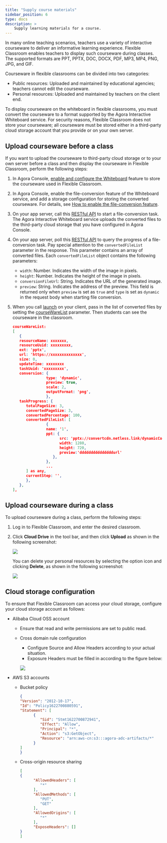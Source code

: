 ```yaml
---
title: "Supply course materials"
sidebar_position: 6
type: docs
description: >
    Supply learning materials for a course. 
---
```



In many online teaching scenarios, teachers use a variety of interactive courseware to deliver an informative learning experience. Flexible Classroom enables teachers to display such courseware during classes. The supported formats are PPT, PPTX, DOC, DOCX, PDF, MP3, MP4, PNG, JPG, and GIF. 

Courseware in flexible classrooms can be divided into two categories:

- Public resources: Uploaded and maintained by educational agencies; teachers cannot edit the courseware.
- Personal resources: Uploaded and maintained by teachers on the client end.

To display courseware on the whiteboard in flexible classrooms, you must convert the courseware to a format supported by the Agora Interactive Whiteboard service. For security reasons, Flexible Classroom does not store your courseware; all courseware must be stored either in a third-party cloud storage account that you provide or on your own server.

## Upload courseware before a class

If you want to upload the courseware to third-party cloud storage or to your own server before a class and then display the courseware in Flexible Classroom, perform the following steps:

1. In Agora Console, [enable and configure the Whiteboard](../../interactive-whiteboard/develop/enable-whiteboard) feature to store the courseware used in Flexible Classroom.

1. In Agora Console, enable the file-conversion feature of the Whiteboard service, and add a storage configuration for storing the converted courseware. For details, see [How to enable the file-conversion feature](../../interactive-whiteboard/develop/file-conversion-overview).

1. On your app server, call this [RESTful API](../../interactive-whiteboard/reference/whiteboard-api/file-conversion#start-file-conversion) to start a file-conversion task. The Agora Interactive Whiteboard service uploads the converted files to the third-party cloud storage that you have configured in Agora Console.

1. On your app server, poll this [RESTful API](../../interactive-whiteboard/reference/whiteboard-api/file-conversion#query-the-progress-of-a-file-conversion-task) to query the progress of a file-conversion task. Pay special attention to the `convertedFileList` parameter in the response. This parameter contains an array of converted files. Each `convertedFileList` object contains the following parameters:

   - `width`: Number. Indicates the width of the image in pixels.
   - `height`: Number. Indicates the height of the image in pixels.
   - `conversionFileUrl`: String. Indicates the URL of the generated image.
   - `preview`: String. Indicates the address of the preview. This field is returned only when `preview` is set as `true` and `type` is set as `dynamic` in the request body when starting file conversion.

1. When you call [launch](../reference/classroom-sdk#launch) on your client, pass in the list of converted files by setting the [courseWareList](../reference/classroom-sdk#configcourseware) parameter. Then students can see the courseware in the classroom.

   ```json
   courseWareList:
   [
      {
      resourceName: xxxxxxx,
      resourceUuid: xxxxxxxxx,
      ext: 'pptx',
      url: 'https://xxxxxxxxxxxxxx',
      size: 0,
      updateTime: xxxxxxxx
      taskUuid: 'xxxxxxxxx',
      conversion: {
                  type: 'dynamic',
                  preview: true,
                  scale: 2,
                  outputFormat: 'png',
                  },
      taskProgress: {
         totalPageSize: 3,
         convertedPageSize: 3,
         convertedPercentage: 100,
         convertedFileList: [
                  {
                  name: '1',
                  ppt: {
                        src: 'pptx://convertcdn.netless.link/dynamicConvert/3bxxxxxxx/1.slide',
                        width: 1280,
                        height: 720,
                        preview:'dddddddddddddddurl'
                     },
                  },
                  ...
         ] as any,
         currentStep: '',
         },
      },
   ],
   ```

## Upload courseware during a class

To upload courseware during a class, perform the following steps:

1. Log in to Flexible Classroom, and enter the desired classroom.

1. Click **Cloud Drive** in the tool bar, and then click **Upload** as shown in the following screenshot:

   ![](https://web-cdn.agora.io/docs-files/1663562311451)

   You can delete your personal resources by selecting the option icon and clicking **Delete**, as shown in the following screenshot:

   ![](https://web-cdn.agora.io/docs-files/1663562326661)

## Cloud storage configuration

To ensure that Flexible Classroom can access your cloud storage, configure your cloud storage account as follows:

* Alibaba Cloud OSS account

   * Ensure that read and write permissions are set to public read.

   * Cross domain rule configuration
      * Configure Source and Allow Headers according to your actual situation.
      * Exposure Headers must be filled in according to the figure below:

      ![](https://web-cdn.agora.io/docs-files/1620299441544)

* AWS S3 accounts

   * Bucket policy

      ```json
      {
      "Version": "2012-10-17",
      "Id": "Policy1622700880591",
      "Statement": [
            {
               "Sid": "Stmt1622700872941",
               "Effect": "Allow",
               "Principal": "*",
               "Action": "s3:GetObject",
               "Resource": "arn:aws-cn:s3:::agora-adc-artifacts/*"
            }
      ]
      }
      ```

   * Cross-origin resource sharing

      ```json
      [
      {
            "AllowedHeaders": [
               "*"
            ],
            "AllowedMethods": [
               "PUT",
               "GET"
            ],
            "AllowedOrigins": [
               "*"
            ],
            "ExposeHeaders": []
      }
      ]
      ```
